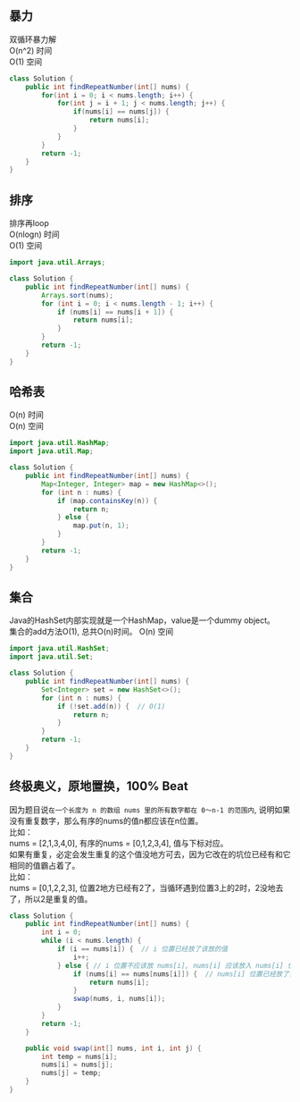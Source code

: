 ## 暴力
双循环暴力解  
O(n^2) 时间  
O(1) 空间
```java
class Solution {
    public int findRepeatNumber(int[] nums) {
        for(int i = 0; i < nums.length; i++) {
            for(int j = i + 1; j < nums.length; j++) {
                if(nums[i] == nums[j]) {
                    return nums[i];
                }
            }
        }
        return -1;
    }
}
```

## 排序
排序再loop  
O(nlogn) 时间  
O(1) 空间
```java
import java.util.Arrays;

class Solution {
    public int findRepeatNumber(int[] nums) {
        Arrays.sort(nums);
        for (int i = 0; i < nums.length - 1; i++) {
            if (nums[i] == nums[i + 1]) {
                return nums[i];
            }
        }
        return -1;
    }
}
```

## 哈希表
O(n) 时间  
O(n) 空间
```java
import java.util.HashMap;
import java.util.Map;

class Solution {
    public int findRepeatNumber(int[] nums) {
        Map<Integer, Integer> map = new HashMap<>();
        for (int n : nums) {
            if (map.containsKey(n)) {
                return n;
            } else {
                map.put(n, 1);
            }
        }
        return -1;
    }
}
```

## 集合
Java的HashSet内部实现就是一个HashMap，value是一个dummy object。    
集合的add方法O(1), 总共O(n)时间。
O(n) 空间
```java
import java.util.HashSet;
import java.util.Set;

class Solution {
    public int findRepeatNumber(int[] nums) {
        Set<Integer> set = new HashSet<>();
        for (int n : nums) {
            if (!set.add(n)) {  // O(1)
                return n;
            }
        }
        return -1;
    }
}
```

## 终极奥义，原地置换，100% Beat
因为题目说`在一个长度为 n 的数组 nums 里的所有数字都在 0～n-1 的范围内`, 说明如果没有重复数字，那么有序的nums的值n都应该在n位置。  
比如：  
nums = [2,1,3,4,0], 有序的nums = [0,1,2,3,4], 值与下标对应。  
如果有重复，必定会发生重复的这个值没地方可去，因为它改在的坑位已经有和它相同的值霸占着了。  
比如：  
nums = [0,1,2,2,3], 位置2地方已经有2了，当循环遇到位置3上的2时，2没地去了，所以2是重复的值。
```java
class Solution {
    public int findRepeatNumber(int[] nums) {
        int i = 0;
        while (i < nums.length) {
            if (i == nums[i]) {  // i 位置已经放了该放的值
                i++;
            } else { // i 位置不应该放 nums[i], nums[i] 应该放入 nums[i] 位置
                if (nums[i] == nums[nums[i]]) {  // nums[i] 位置已经放了该放的值了，说明nums[i] 是重复的
                    return nums[i];
                }
                swap(nums, i, nums[i]);
            }
        }
        return -1;
    }

    public void swap(int[] nums, int i, int j) {
        int temp = nums[i];
        nums[i] = nums[j];
        nums[j] = temp;
    }
}
```
